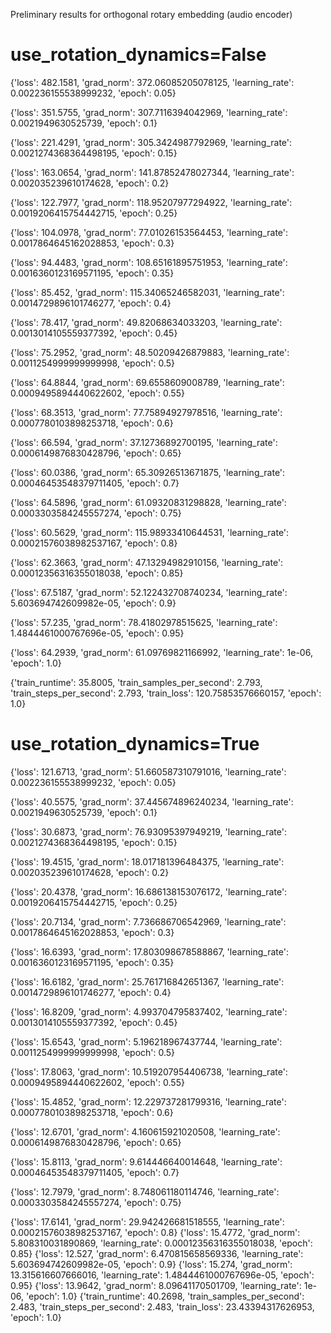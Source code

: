 Preliminary results for orthogonal rotary embedding (audio encoder)

# use_rotation_dynamics=False
 
{'loss': 482.1581, 'grad_norm': 372.06085205078125, 'learning_rate': 0.002236155538999232, 'epoch': 0.05}

{'loss': 351.5755, 'grad_norm': 307.7116394042969, 'learning_rate': 0.0021949630525739, 'epoch': 0.1}

{'loss': 221.4291, 'grad_norm': 305.3424987792969, 'learning_rate': 0.0021274368364498195, 'epoch': 0.15}

{'loss': 163.0654, 'grad_norm': 141.87852478027344, 'learning_rate': 0.002035239610174628, 'epoch': 0.2}

{'loss': 122.7977, 'grad_norm': 118.95207977294922, 'learning_rate': 0.0019206415754442715, 'epoch': 0.25}

{'loss': 104.0978, 'grad_norm': 77.01026153564453, 'learning_rate': 0.0017864645162028853, 'epoch': 0.3}

{'loss': 94.4483, 'grad_norm': 108.65161895751953, 'learning_rate': 0.0016360123169571195, 'epoch': 0.35}

{'loss': 85.452, 'grad_norm': 115.34065246582031, 'learning_rate': 0.0014729896101746277, 'epoch': 0.4}

{'loss': 78.417, 'grad_norm': 49.82068634033203, 'learning_rate': 0.0013014105559377392, 'epoch': 0.45}

{'loss': 75.2952, 'grad_norm': 48.50209426879883, 'learning_rate': 0.0011254999999999998, 'epoch': 0.5}

{'loss': 64.8844, 'grad_norm': 69.6558609008789, 'learning_rate': 0.0009495894440622602, 'epoch': 0.55}

{'loss': 68.3513, 'grad_norm': 77.75894927978516, 'learning_rate': 0.0007780103898253718, 'epoch': 0.6}

{'loss': 66.594, 'grad_norm': 37.12736892700195, 'learning_rate': 0.0006149876830428796, 'epoch': 0.65}

{'loss': 60.0386, 'grad_norm': 65.30926513671875, 'learning_rate': 0.00046453548379711405, 'epoch': 0.7}

{'loss': 64.5896, 'grad_norm': 61.09320831298828, 'learning_rate': 0.0003303584245557274, 'epoch': 0.75}

{'loss': 60.5629, 'grad_norm': 115.98933410644531, 'learning_rate': 0.00021576038982537167, 'epoch': 0.8}

{'loss': 62.3663, 'grad_norm': 47.13294982910156, 'learning_rate': 0.00012356316355018038, 'epoch': 0.85}

{'loss': 67.5187, 'grad_norm': 52.122432708740234, 'learning_rate': 5.603694742609982e-05, 'epoch': 0.9}

{'loss': 57.235, 'grad_norm': 78.41802978515625, 'learning_rate': 1.4844461000767696e-05, 'epoch': 0.95}

{'loss': 64.2939, 'grad_norm': 61.09769821166992, 'learning_rate': 1e-06, 'epoch': 1.0}

{'train_runtime': 35.8005, 'train_samples_per_second': 2.793, 'train_steps_per_second': 2.793, 'train_loss': 120.75853576660157, 'epoch': 1.0}



# use_rotation_dynamics=True

{'loss': 121.6713, 'grad_norm': 51.660587310791016, 'learning_rate': 0.002236155538999232, 'epoch': 0.05}

{'loss': 40.5575, 'grad_norm': 37.445674896240234, 'learning_rate': 0.0021949630525739, 'epoch': 0.1}

{'loss': 30.6873, 'grad_norm': 76.93095397949219, 'learning_rate': 0.0021274368364498195, 'epoch': 0.15}

{'loss': 19.4515, 'grad_norm': 18.017181396484375, 'learning_rate': 0.002035239610174628, 'epoch': 0.2}

{'loss': 20.4378, 'grad_norm': 16.686138153076172, 'learning_rate': 0.0019206415754442715, 'epoch': 0.25}

{'loss': 20.7134, 'grad_norm': 7.736686706542969, 'learning_rate': 0.0017864645162028853, 'epoch': 0.3}

{'loss': 16.6393, 'grad_norm': 17.803098678588867, 'learning_rate': 0.0016360123169571195, 'epoch': 0.35}

{'loss': 16.6182, 'grad_norm': 25.761716842651367, 'learning_rate': 0.0014729896101746277, 'epoch': 0.4}

{'loss': 16.8209, 'grad_norm': 4.993704795837402, 'learning_rate': 0.0013014105559377392, 'epoch': 0.45}

{'loss': 15.6543, 'grad_norm': 5.196218967437744, 'learning_rate': 0.0011254999999999998, 'epoch': 0.5}

{'loss': 17.8063, 'grad_norm': 10.519207954406738, 'learning_rate': 0.0009495894440622602, 'epoch': 0.55}

{'loss': 15.4852, 'grad_norm': 12.229737281799316, 'learning_rate': 0.0007780103898253718, 'epoch': 0.6}

{'loss': 12.6701, 'grad_norm': 4.160615921020508, 'learning_rate': 0.0006149876830428796, 'epoch': 0.65}

{'loss': 15.8113, 'grad_norm': 9.614446640014648, 'learning_rate': 0.00046453548379711405, 'epoch': 0.7}

{'loss': 12.7979, 'grad_norm': 8.748061180114746, 'learning_rate': 0.0003303584245557274, 'epoch': 0.75}

{'loss': 17.6141, 'grad_norm': 29.942426681518555, 'learning_rate': 0.00021576038982537167, 'epoch': 0.8}
{'loss': 15.4772, 'grad_norm': 5.808310031890869, 'learning_rate': 0.00012356316355018038, 'epoch': 0.85}
{'loss': 12.527, 'grad_norm': 6.470815658569336, 'learning_rate': 5.603694742609982e-05, 'epoch': 0.9}
{'loss': 15.274, 'grad_norm': 13.315616607666016, 'learning_rate': 1.4844461000767696e-05, 'epoch': 0.95}
{'loss': 13.9642, 'grad_norm': 8.09641170501709, 'learning_rate': 1e-06, 'epoch': 1.0}
{'train_runtime': 40.2698, 'train_samples_per_second': 2.483, 'train_steps_per_second': 2.483, 'train_loss': 23.43394317626953, 'epoch': 1.0}

